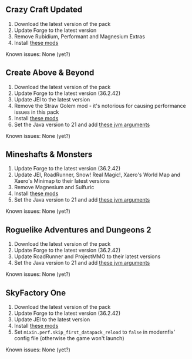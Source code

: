 ## Crazy Craft Updated

1. Download the latest version of the pack
2. Update Forge to the latest version
3. Remove Rubidium, Performant and Magnesium Extras
4. Install [these mods](https://github.com/Radk6/MC-Optimization-Guide/blob/main/mods-n-stuff/1.16.5.md#forge)

Known issues: None (yet?)

## Create Above & Beyond

1. Download the latest version of the pack
2. Update Forge to the latest version (36.2.42)
3. Update JEI to the latest version
4. Remove the Straw Golem mod - it's notorious for causing performance issues in this pack
5. Install [these mods](https://github.com/Radk6/MC-Optimization-Guide/blob/main/mods-n-stuff/1.16.5.md#forge)
6. Set the Java version to 21 and add [these jvm arguments](https://github.com/embeddedt/ModernFix/wiki/1.16---required-arguments-for-Java-17)

Known issues: None (yet?)

## Mineshafts & Monsters

1. Update Forge to the latest version (36.2.42)
2. Update JEI, RoadRunner, Snow! Real Magic!, Xaero's World Map and Xaero's Minimap to their latest versions
3. Remove Magnesium and Sulfuric
5. Install [these mods](https://github.com/Radk6/MC-Optimization-Guide/blob/main/mods-n-stuff/1.16.5.md#forge)
6. Set the Java version to 21 and add [these jvm arguments](https://github.com/embeddedt/ModernFix/wiki/1.16---required-arguments-for-Java-17)

Known issues: None (yet?)

## Roguelike Adventures and Dungeons 2

1. Download the latest version of the pack
2. Update Forge to the latest version (36.2.42)
3. Update RoadRunner and ProjectMMO to their latest versions
4. Set the Java version to 21 and add [these jvm arguments](https://github.com/embeddedt/ModernFix/wiki/1.16---required-arguments-for-Java-17)

Known issues: None (yet?)

## SkyFactory One

1. Download the latest version of the pack
2. Update Forge to the latest version (36.2.42)
3. Update JEI to the latest version
5. Install [these mods](https://github.com/Radk6/MC-Optimization-Guide/blob/main/mods-n-stuff/1.16.5.md#forge)
6. Set `mixin.perf.skip_first_datapack_reload` to `false` in modernfix' config file (otherwise the game won't launch)

Known issues: None (yet?)
